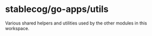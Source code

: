 
# stablecog/go-apps/utils

Various shared helpers and utilities used by the other modules in this workspace.